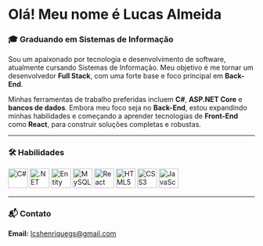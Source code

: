 # Olá! Meu nome é Lucas Almeida

### 🎓 Graduando em Sistemas de Informação

Sou um apaixonado por tecnologia e desenvolvimento de software, atualmente cursando Sistemas de Informação. Meu objetivo é me tornar um desenvolvedor **Full Stack**, com uma forte base e foco principal em **Back-End**.

Minhas ferramentas de trabalho preferidas incluem **C#**, **ASP.NET Core** e **bancos de dados**. Embora meu foco seja no **Back-End**, estou expandindo minhas habilidades e começando a aprender tecnologias de **Front-End** como **React**, para construir soluções completas e robustas.

---

### 🛠 Habilidades

<p align="left">
  <img src="https://cdn.jsdelivr.net/gh/devicons/devicon@latest/icons/csharp/csharp-original.svg" alt="C#" width="40" height="40"/>
  <img src="https://cdn.jsdelivr.net/gh/devicons/devicon@latest/icons/dot-net/dot-net-original.svg" alt=".NET" width="40" height="40"/>
  <img src="https://cdn.jsdelivr.net/gh/devicons/devicon@latest/icons/entityframeworkcore/entityframeworkcore-original.svg" alt="Entity Framework Core" width="40" height="40"/>
  <img src="https://cdn.jsdelivr.net/gh/devicons/devicon@latest/icons/mysql/mysql-original.svg" alt="MySQL" width="40" height="40"/>
  <img src="https://cdn.jsdelivr.net/gh/devicons/devicon@latest/icons/react/react-original.svg" alt="React" width="40" height="40"/>
  <img src="https://cdn.jsdelivr.net/gh/devicons/devicon@latest/icons/html5/html5-original.svg" alt="HTML5" width="40" height="40"/>
  <img src="https://cdn.jsdelivr.net/gh/devicons/devicon@latest/icons/css3/css3-original.svg" alt="CSS3" width="40" height="40"/>
  <img src="https://cdn.jsdelivr.net/gh/devicons/devicon@latest/icons/javascript/javascript-original.svg" alt="JavaScript" width="40" height="40"/>
</p>

---



### 📬 Contato

**Email:** [lcshenriquegs@gmail.com](mailto:lcshenriquegs@gmail.com)
